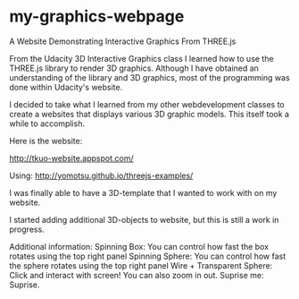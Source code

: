 my-graphics-webpage
===================

A Website Demonstrating Interactive Graphics From THREE.js

From the Udacity 3D Interactive Graphics class I learned how to use the THREE.js library to 
render 3D graphics. Although I have obtained an understanding of the library and 3D graphics,
most of the programming was done within Udacity's website.

I decided to take what I learned from my other webdevelopment classes 
to create a websites that displays various 3D graphic models. This itself
took a while to accomplish. 

Here is the website: 

http://tkuo-website.appspot.com/

Using:
http://yomotsu.github.io/threejs-examples/

I was finally able to have a 3D-template that I wanted to work with on my website. 

I started adding additional 3D-objects to website, but this is still a work in progress.

Additional information:
Spinning Box: You can control how fast the box rotates using the top right panel
Spinning Sphere: You can control how fast the sphere rotates using the top right panel
Wire + Transparent Sphere: Click and interact with screen! You can also zoom in out.
Suprise me: Suprise.



